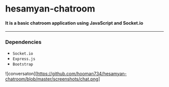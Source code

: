 # hesamyan-chatroom

#### It is a basic chatroom application using JavaScript and Socket.io
-------------------------
### Dependencies
+ `Socket.io`
+ `Express.js`
+ `Bootstrap`

![conversaton][https://github.com/hooman734/hesamyan-chatroom/blob/master/screenshots/chat.png]
